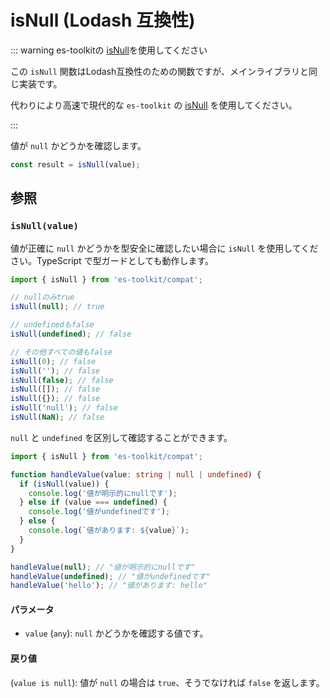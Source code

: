 # isNull (Lodash 互換性)

::: warning es-toolkitの [isNull](../../predicate/isNull.md)を使用してください

この `isNull` 関数はLodash互換性のための関数ですが、メインライブラリと同じ実装です。

代わりにより高速で現代的な `es-toolkit` の [isNull](../../predicate/isNull.md) を使用してください。

:::

値が `null` かどうかを確認します。

```typescript
const result = isNull(value);
```

## 参照

### `isNull(value)`

値が正確に `null` かどうかを型安全に確認したい場合に `isNull` を使用してください。TypeScript で型ガードとしても動作します。

```typescript
import { isNull } from 'es-toolkit/compat';

// nullのみtrue
isNull(null); // true

// undefinedもfalse
isNull(undefined); // false

// その他すべての値もfalse
isNull(0); // false
isNull(''); // false
isNull(false); // false
isNull([]); // false
isNull({}); // false
isNull('null'); // false
isNull(NaN); // false
```

`null` と `undefined` を区別して確認することができます。

```typescript
import { isNull } from 'es-toolkit/compat';

function handleValue(value: string | null | undefined) {
  if (isNull(value)) {
    console.log('値が明示的にnullです');
  } else if (value === undefined) {
    console.log('値がundefinedです');
  } else {
    console.log(`値があります: ${value}`);
  }
}

handleValue(null); // "値が明示的にnullです"
handleValue(undefined); // "値がundefinedです"
handleValue('hello'); // "値があります: hello"
```

#### パラメータ

- `value` (`any`): `null` かどうかを確認する値です。

#### 戻り値

(`value is null`): 値が `null` の場合は `true`、そうでなければ `false` を返します。
